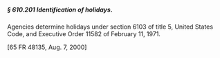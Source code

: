##### § 610.201 Identification of holidays. #####

Agencies determine holidays under section 6103 of title 5, United States Code, and Executive Order 11582 of February 11, 1971.

[65 FR 48135, Aug. 7, 2000]